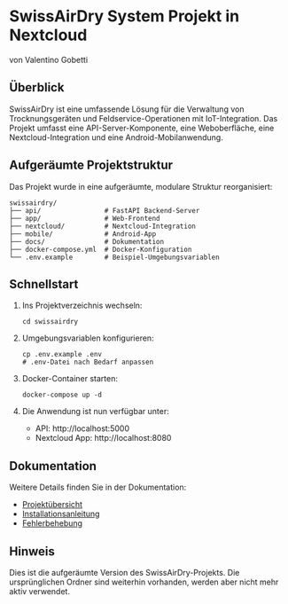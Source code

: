 # SwissAirDry System Projekt in Nextcloud 
von Valentino Gobetti 

## Überblick

SwissAirDry ist eine umfassende Lösung für die Verwaltung von Trocknungsgeräten und Feldservice-Operationen mit IoT-Integration. Das Projekt umfasst eine API-Server-Komponente, eine Weboberfläche, eine Nextcloud-Integration und eine Android-Mobilanwendung.

## Aufgeräumte Projektstruktur

Das Projekt wurde in eine aufgeräumte, modulare Struktur reorganisiert:

```
swissairdry/
├── api/                # FastAPI Backend-Server
├── app/                # Web-Frontend 
├── nextcloud/          # Nextcloud-Integration
├── mobile/             # Android-App
├── docs/               # Dokumentation
├── docker-compose.yml  # Docker-Konfiguration
└── .env.example        # Beispiel-Umgebungsvariablen
```

## Schnellstart

1. Ins Projektverzeichnis wechseln:
   ```
   cd swissairdry
   ```

2. Umgebungsvariablen konfigurieren:
   ```
   cp .env.example .env
   # .env-Datei nach Bedarf anpassen
   ```

3. Docker-Container starten:
   ```
   docker-compose up -d
   ```

4. Die Anwendung ist nun verfügbar unter:
   - API: http://localhost:5000
   - Nextcloud App: http://localhost:8080

## Dokumentation

Weitere Details finden Sie in der Dokumentation:

- [Projektübersicht](swissairdry/docs/PROJEKT_UEBERSICHT.md)
- [Installationsanleitung](swissairdry/docs/INSTALLATION_ANLEITUNG.md)
- [Fehlerbehebung](swissairdry/docs/FEHLERBEHEBUNG.md)

## Hinweis

Dies ist die aufgeräumte Version des SwissAirDry-Projekts. Die ursprünglichen Ordner sind weiterhin vorhanden, werden aber nicht mehr aktiv verwendet.